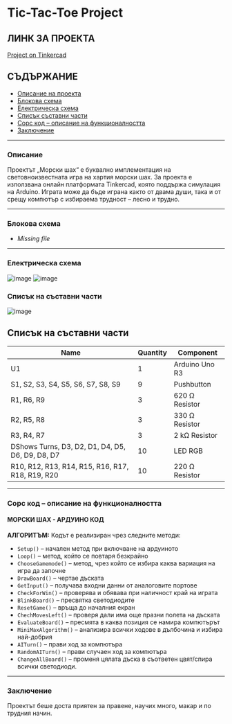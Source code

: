 # Tic-Tac-Toe Project

## ЛИНК ЗА ПРОЕКТА
[Project on Tinkercad](https://www.tinkercad.com/things/fitrjgXMuKn-tic-tac-toe-petur-dobrev/)

## СЪДЪРЖАНИЕ
- [Описание на проекта](#описание)
- [Блокова схема](#блокова-схема)
- [Електрическа схема](#електрическа-схема)
- [Списък съставни части](#списък-на-съставни-части)
- [Сорс код – описание на функционалността](#сорс-код--описание-на-функционалността)
- [Заключение](#заключение)

---

### Описание
Проектът „Морски шах“ е буквално имплементация на световноизвестната игра на хартия морски шах. За проекта е използвана онлайн платформата Tinkercad, която поддържа симулация на Arduino. Играта може да бъде играна както от двама души, така и от срещу компютър с избираема трудност – лесно и трудно.

---

### Блокова схема
- *Missing file*

---

### Електрическа схема
![image](https://github.com/peterdobrev/tic-tac-toe-arduino/assets/78638859/a5d6d8f3-0ef6-451b-b37c-8f4490c1257b)
![image](https://github.com/peterdobrev/tic-tac-toe-arduino/assets/78638859/781e4909-f082-4c14-8265-5b6c6e7d5610)


### Списък на съставни части
![image](https://github.com/peterdobrev/tic-tac-toe-arduino/assets/78638859/22cf7249-46dc-49e1-a1ad-fad792dbf853)

## Списък на съставни части

| Name                                      | Quantity | Component       |
| ----------------------------------------- | -------- | --------------- |
| U1                                        | 1        | Arduino Uno R3  |
| S1, S2, S3, S4, S5, S6, S7, S8, S9        | 9        | Pushbutton      |
| R1, R6, R9                                | 3        | 620 Ω Resistor  |
| R2, R5, R8                                | 3        | 330 Ω Resistor  |
| R3, R4, R7                                | 3        | 2 kΩ Resistor   |
| DShows Turns, D3, D2, D1, D4, D5, D6, D9, D8, D7 | 10   | LED RGB         |
| R10, R12, R13, R14, R15, R16, R17, R18, R19, R20 | 10  | 220 Ω Resistor  |

---

### Сорс код – описание на функционалността
#### МОРСКИ ШАХ - АРДУИНО КОД

**АЛГОРИТЪМ:**
Кодът e реализиран чрез следните методи:
- `Setup()` – начален метод при включване на ардуиното
- `Loop()` – метод, който се повтаря безкрайно
- `ChooseGamemode()` – метод, чрез който се избира каква вариация на игра да започне
- `DrawBoard()` – чертае дъската
- `GetInput()` – получава входни данни от аналоговите портове
- `CheckForWin()` – проверява и обявава при наличност край на играта
- `BlinkBoard()` – пресвятка светодиодите
- `ResetGame()` – връща до началния екран
- `ChechMovesLeft()` – проверя дали има още празни полета на дъската
- `EvaluateBoard()` – пресмята в каква позиция се намира компютърът
- `MiniMaxAlgorithm()` – анализира всички ходове в дълбочина и избира най-добрия
- `AITurn()` – прави ход за компютъра
- `RandomAITurn()` – прави случаен ход за компютъра
- `ChangeAllBoard()` – променя цялата дъска в съответен цвят/спира всички светодиоди.

---

### Заключение
Проектът беше доста приятен за правене, научих много, макар и по трудния начин.
